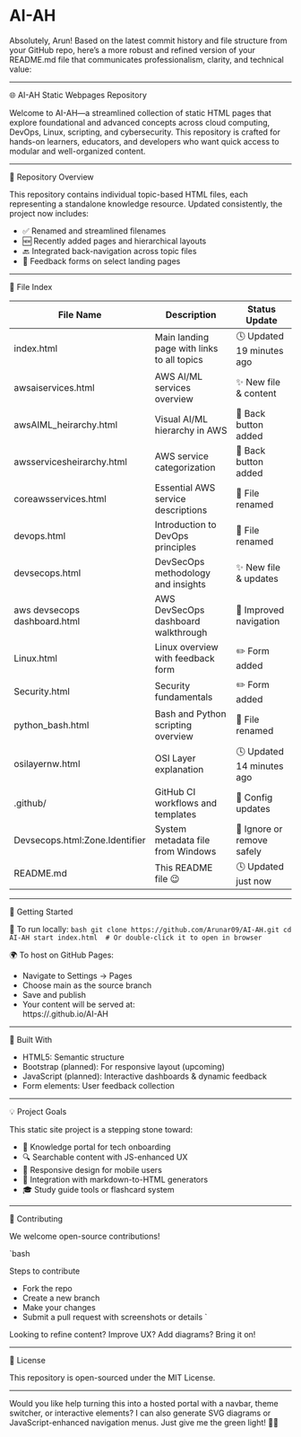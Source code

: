 # AI-AH
Absolutely, Arun! Based on the latest commit history and file structure from your GitHub repo, here’s a more robust and refined version of your README.md file that communicates professionalism, clarity, and technical value:

---

🌐 AI-AH Static Webpages Repository

Welcome to AI-AH—a streamlined collection of static HTML pages that explore foundational and advanced concepts across cloud computing, DevOps, Linux, scripting, and cybersecurity. This repository is crafted for hands-on learners, educators, and developers who want quick access to modular and well-organized content.

---

🧭 Repository Overview

This repository contains individual topic-based HTML files, each representing a standalone knowledge resource. Updated consistently, the project now includes:

- ✅ Renamed and streamlined filenames
- 🆕 Recently added pages and hierarchical layouts
- 🔙 Integrated back-navigation across topic files
- 📄 Feedback forms on select landing pages

---

📁 File Index

| File Name                        | Description                                      | Status Update                     |
|----------------------------------|--------------------------------------------------|-----------------------------------|
| index.html                    | Main landing page with links to all topics       | 🕓 Updated 19 minutes ago         |
| awsaiservices.html          | AWS AI/ML services overview                      | ✨ New file & content             |
| awsAIML_heirarchy.html      | Visual AI/ML hierarchy in AWS                    | 🔄 Back button added              |
| awsservicesheirarchy.html   | AWS service categorization                       | 🔄 Back button added              |
| coreawsservices.html        | Essential AWS service descriptions               | 📝 File renamed                   |
| devops.html                   | Introduction to DevOps principles                | 📝 File renamed                   |
| devsecops.html                | DevSecOps methodology and insights               | ✨ New file & updates             |
| aws devsecops dashboard.html | AWS DevSecOps dashboard walkthrough              | 🔄 Improved navigation            |
| Linux.html                    | Linux overview with feedback form                | ✏️ Form added                    |
| Security.html                 | Security fundamentals                            | ✏️ Form added                    |
| python_bash.html             | Bash and Python scripting overview               | 📝 File renamed                   |
| osilayernw.html            | OSI Layer explanation                            | 🕓 Updated 14 minutes ago         |
| .github/                      | GitHub CI workflows and templates                | 🔧 Config updates                 |
| Devsecops.html:Zone.Identifier | System metadata file from Windows                | 🧹 Ignore or remove safely        |
| README.md                     | This README file 😉                              | 🕓 Updated just now               |

---

🚀 Getting Started

🔧 To run locally:
`bash
git clone https://github.com/Arunar09/AI-AH.git
cd AI-AH
start index.html  # Or double-click it to open in browser
`

🌍 To host on GitHub Pages:
- Navigate to Settings → Pages
- Choose main as the source branch
- Save and publish
- Your content will be served at:  
  https://<username>.github.io/AI-AH

---

🧱 Built With

- HTML5: Semantic structure
- Bootstrap (planned): For responsive layout (upcoming)
- JavaScript (planned): Interactive dashboards & dynamic feedback
- Form elements: User feedback collection

---

💡 Project Goals

This static site project is a stepping stone toward:
- 📘 Knowledge portal for tech onboarding
- 🔍 Searchable content with JS-enhanced UX
- 📱 Responsive design for mobile users
- 🧠 Integration with markdown-to-HTML generators
- 🎓 Study guide tools or flashcard system

---

🤝 Contributing

We welcome open-source contributions!

`bash

Steps to contribute
- Fork the repo
- Create a new branch
- Make your changes
- Submit a pull request with screenshots or details
`

Looking to refine content? Improve UX? Add diagrams? Bring it on!

---

📜 License

This repository is open-sourced under the MIT License.

---

Would you like help turning this into a hosted portal with a navbar, theme switcher, or interactive elements? I can also generate SVG diagrams or JavaScript-enhanced navigation menus. Just give me the green light! 🚦✨